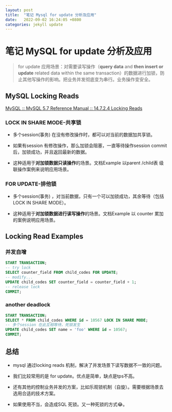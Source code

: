 ```yaml
---
layout: post
title:  "笔记 Mysql for update 分析及应用"
date:   2022-09-02 16:24:05 +0800
categories: jekyll update
---
```

# 笔记 MySQL for update 分析及应用

> for update 应用场景：对需要读写操作（**query data** and **then insert or update** related data within the same transaction）的数据进行加锁，防止其他写操作的影响。把业务并发彻底变为串行。业务操作变安全。

## MySQL Locking Reads

[MySQL :: MySQL 5.7 Reference Manual :: 14.7.2.4 Locking Reads](https://dev.mysql.com/doc/refman/5.7/en/innodb-locking-reads.html)

### LOCK IN SHARE MODE-共享锁

- 多个session(事务) 在没有修改操作时，都可以对当前的数据加共享锁。

- 如果有session 有修改操作，那么加锁会阻塞，一直等待操作session commit后，加锁成功，并且返回最新的数据。

- 这种适用于**对加锁数据只读操作**的场景。文档Example 以parent /child表 级联操作案例来说明应用场景。

### FOR UPDATE-排他锁

- 多个session(事务) ，对当前数据，只有一个可以加锁成功，其余等待（包括LOCK IN SHARE MODE）。

- 这种适用于**对加锁数据进行读写操作**的场景。文档Example 以 counter 累加的案例说明应用场景。

## Locking Read Examples

### 并发自增

```sql
START TRANSACTION;
-- try lock
SELECT counter_field FROM child_codes FOR UPDATE;
-- modify...
UPDATE child_codes SET counter_field = counter_field + 1;
-- release lock
COMMIT;
```

### another deadlock

```sql
START TRANSACTION;
SELECT * FROM child_codes WHERE id = 10567 LOCK IN SHARE MODE;
-- 多个session 在此互相等待，死锁发生
UPDATE child_codes SET name = 'foo' WHERE id = 10567; 
COMMIT;
```

## 总结

- mysql 通过locking reads 机制，解决了并发场景下读写数据不一致的问题。

- 我们比较常用的是 for update。优点是简单，缺点是tps不高。

- 还有其他的控制业务并发的方案，比如乐观锁机制（自旋）。需要根据场景去选用合适的技术方案。

- 如果使用不当，会造成SQL 死锁。又一种死锁的方式😂。
